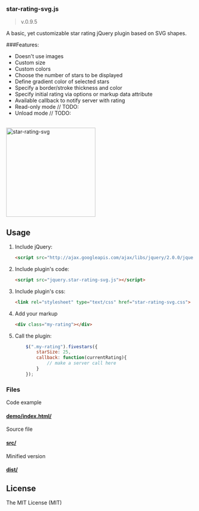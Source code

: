 ### star-rating-svg.js
>v.0.9.5

A basic, yet customizable star rating jQuery plugin based on SVG shapes.

###Features:
* Doesn't use images
* Custom size
* Custom colors
* Choose the number of stars to be displayed
* Define gradient color of selected stars
* Specify a border/stroke thickness and color
* Specify initial rating via options or markup data attribute
* Available callback to notify server with rating
* Read-only mode // TODO:
* Unload mode // TODO:


<br/>
<img class="rating-demo" src="http://ignaciochavez.com/files/star-rating/star-rating-demo.jpg" alt="star-rating-svg"
style="width: 240px;"/>

## Usage

1. Include jQuery:

	```html
	<script src="http://ajax.googleapis.com/ajax/libs/jquery/2.0.0/jquery.min.js"></script>
	```

2. Include plugin's code:

	```html
	<script src="jquery.star-rating-svg.js"></script>
	```

2. Include plugin's css:

	```html
    <link rel="stylesheet" type="text/css" href="star-rating-svg.css">
	```

3. Add your markup

    ```html
    <div class="my-rating"></div>
    ```

4. Call the plugin:

	```javascript
        $(".my-rating").fivestars({
            starSize: 25,
            callback: function(currentRating){
                // make a server call here
            }
        });
	```



### Files

Code example

#### [demo/index.html/](https://github.com/nashio/star-rating-svg/blob/master/demo/index.html "code examples")

Source file

#### [src/](https://github.com/nashio/star-rating-svg/tree/master/src "source file")

Minified version

#### [dist/](https://github.com/nashio/star-rating-svg/tree/master/dist "build files")



License
------------
The MIT License (MIT)
